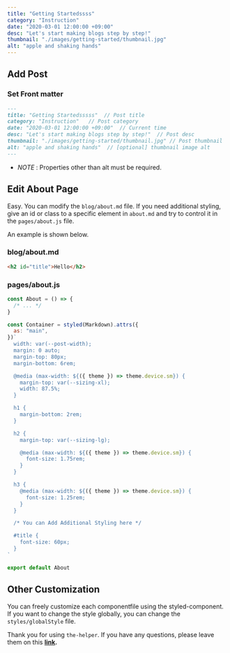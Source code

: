 ```yaml
---
title: "Getting Startedssss"
category: "Instruction"
date: "2020-03-01 12:00:00 +09:00"
desc: "Let's start making blogs step by step!"
thumbnail: "./images/getting-started/thumbnail.jpg"
alt: "apple and shaking hands"
---
```


## Add Post

### Set Front matter

```md
---
title: "Getting Startedsssss"  // Post title
category: "Instruction"   // Post category
date: "2020-03-01 12:00:00 +09:00"  // Current time
desc: "Let's start making blogs step by step!"  // Post desc
thumbnail: "./images/getting-started/thumbnail.jpg" // Post thumbnail
alt: "apple and shaking hands"  // [optional] thumbnail image alt
---
```

- _NOTE_ : Properties other than alt must be required.

## Edit About Page

Easy. You can modify the `blog/about.md` file. If you need additional styling, give an id or class to a specific element in `about.md` and try to control it in the `pages/about.js` file.

An example is shown below.

### blog/about.md

```md
<h2 id="title">Hello</h2>
```

### pages/about.js

```js
const About = () => {
  /* ... */
}

const Container = styled(Markdown).attrs({
  as: "main",
})`
  width: var(--post-width);
  margin: 0 auto;
  margin-top: 80px;
  margin-bottom: 6rem;

  @media (max-width: ${({ theme }) => theme.device.sm}) {
    margin-top: var(--sizing-xl);
    width: 87.5%;
  }

  h1 {
    margin-bottom: 2rem;
  }

  h2 {
    margin-top: var(--sizing-lg);

    @media (max-width: ${({ theme }) => theme.device.sm}) {
      font-size: 1.75rem;
    }
  }

  h3 {
    @media (max-width: ${({ theme }) => theme.device.sm}) {
      font-size: 1.25rem;
    }
  }

  /* You can Add Additional Styling here */

  #title {
    font-size: 60px;
  }
`

export default About
```

## Other Customization

You can freely customize each componentfile using the styled-component. If you want to change the style globally, you can change the `styles/globalStyle` file.

Thank you for using `the-helper`. If you have any questions, please leave them on this **[link](https://github.com/geeks-helper/the-helper/).**

